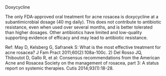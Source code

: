 Doxycycline

The only FDA-approved oral treatment for acne rosacea is doxycycline at a subantimicrobial dosage (40 mg daily). This does not contribute to antibiotic resistance, even when used over several months, and is better tolerated than higher dosages. Other antibiotics have limited and low-quality supporting evidence of efficacy and may lead to antibiotic resistance.

Ref:  May D, Kelsberg G, Safranek S: What is the most effective treatment for acne rosacea? J Fam Pract 2011;60(2):108a-100c.
2) Del Rosso JQ, Thiboutot D, Gallo R, et al: Consensus recommendations from the American Acne and Rosacea Society
on the management of rosacea, part 3: A status report on systemic therapies. Cutis 2014;93(1):18-28.